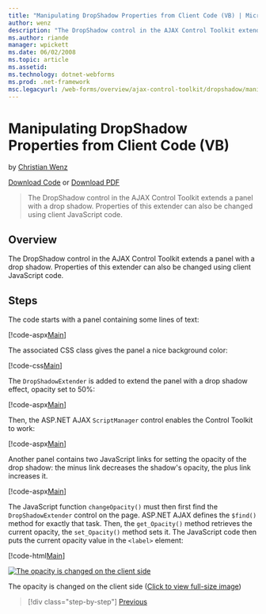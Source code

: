 ```yaml
---
title: "Manipulating DropShadow Properties from Client Code (VB) | Microsoft Docs"
author: wenz
description: "The DropShadow control in the AJAX Control Toolkit extends a panel with a drop shadow. Properties of this extender can also be changed using client JavaScrip..."
ms.author: riande
manager: wpickett
ms.date: 06/02/2008
ms.topic: article
ms.assetid: 
ms.technology: dotnet-webforms
ms.prod: .net-framework
msc.legacyurl: /web-forms/overview/ajax-control-toolkit/dropshadow/manipulating-dropshadow-properties-from-client-code-vb
---
```

Manipulating DropShadow Properties from Client Code (VB)
====================
by [Christian Wenz](https://github.com/wenz)

[Download Code](http://download.microsoft.com/download/5/1/6/51652a81-500b-4f6b-88d3-617103e7941e/DropShadow2.vb.zip) or [Download PDF](http://download.microsoft.com/download/b/6/a/b6ae89ee-df69-4c87-9bfb-ad1eb2b23373/dropshadow2VB.pdf)

> The DropShadow control in the AJAX Control Toolkit extends a panel with a drop shadow. Properties of this extender can also be changed using client JavaScript code.


## Overview

The DropShadow control in the AJAX Control Toolkit extends a panel with a drop shadow. Properties of this extender can also be changed using client JavaScript code.

## Steps

The code starts with a panel containing some lines of text:

[!code-aspx[Main](manipulating-dropshadow-properties-from-client-code-vb/samples/sample1.aspx)]

The associated CSS class gives the panel a nice background color:

[!code-css[Main](manipulating-dropshadow-properties-from-client-code-vb/samples/sample2.css)]

The `DropShadowExtender` is added to extend the panel with a drop shadow effect, opacity set to 50%:

[!code-aspx[Main](manipulating-dropshadow-properties-from-client-code-vb/samples/sample3.aspx)]

Then, the ASP.NET AJAX `ScriptManager` control enables the Control Toolkit to work:

[!code-aspx[Main](manipulating-dropshadow-properties-from-client-code-vb/samples/sample4.aspx)]

Another panel contains two JavaScript links for setting the opacity of the drop shadow: the minus link decreases the shadow's opacity, the plus link increases it.

[!code-aspx[Main](manipulating-dropshadow-properties-from-client-code-vb/samples/sample5.aspx)]

The JavaScript function `changeOpacity()` must then first find the `DropShadowExtender` control on the page. ASP.NET AJAX defines the `$find()` method for exactly that task. Then, the `get_Opacity()` method retrieves the current opacity, the `set_Opacity()` method sets it. The JavaScript code then puts the current opacity value in the `<label>` element:

[!code-html[Main](manipulating-dropshadow-properties-from-client-code-vb/samples/sample6.html)]


[![The opacity is changed on the client side](manipulating-dropshadow-properties-from-client-code-vb/_static/image2.png)](manipulating-dropshadow-properties-from-client-code-vb/_static/image1.png)

The opacity is changed on the client side ([Click to view full-size image](manipulating-dropshadow-properties-from-client-code-vb/_static/image3.png))

>[!div class="step-by-step"]
[Previous](adjusting-the-z-index-of-a-dropshadow-vb.md)